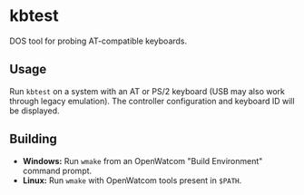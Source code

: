 kbtest
======
DOS tool for probing AT-compatible keyboards.

Usage
-----
Run `kbtest` on a system with an AT or PS/2 keyboard (USB may also work through legacy emulation). The controller configuration and keyboard ID will be displayed.

Building
--------
* **Windows:** Run `wmake` from an OpenWatcom "Build Environment" command prompt.
* **Linux:** Run `wmake` with OpenWatcom tools present in `$PATH`.
